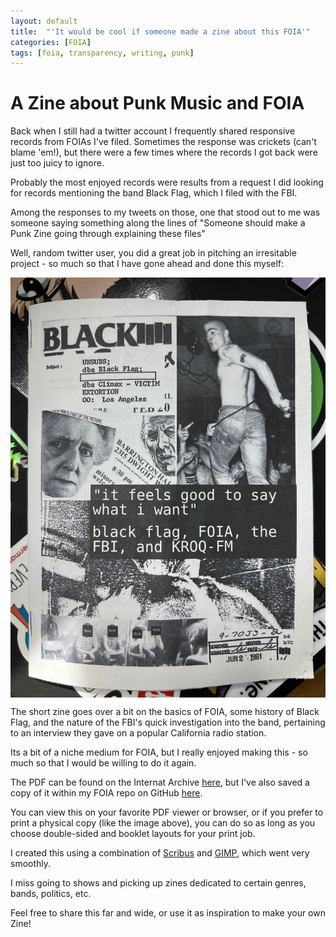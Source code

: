 ```yaml
---
layout: default
title:  "'It would be cool if someone made a zine about this FOIA'"
categories: [FOIA]
tags: [foia, transparency, writing, punk]
---
```


# A Zine about Punk Music and FOIA

Back when I still had a twitter account I frequently shared responsive records from FOIAs I've filed. Sometimes the response was crickets (can't blame 'em!), but there were a few times where the records I got back were just too juicy to ignore.

Probably the most enjoyed records were results from a request I did looking for records mentioning the band Black Flag, which I filed with the FBI.

Among the responses to my tweets on those, one that stood out to me was someone saying something along the lines of "Someone should make a Punk Zine going through explaining these files"

Well, random twitter user, you did a great job in pitching an irresitable project - so much so that I have gone ahead and done this myself:

<a href="url"><img src="/img/zine.jpg" align="center" ></a>

The short zine goes over a bit on the basics of FOIA, some history of Black Flag, and the nature of the FBI's quick investigation into the band, pertaining to an interview they gave on a popular California radio station.

Its a bit of a niche medium for FOIA, but I really enjoyed making this - so much so that I would be willing to do it again.

The PDF can be found on the Internat Archive [here](https://archive.org/details/it-feels-good-to-do-what-i-want), but I've also saved a copy of it within my FOIA repo on GitHub [here](https://github.com/RooneyMcNibNug/FOIA/blob/master/Responsive%20Docs/Black%20Flag/IT_FEELS_GOOD_TO_DO_WHAT_I_WANT.PDF).

You can view this on your favorite PDF viewer or browser, or if you prefer to print a physical copy (like the image above), you can do so as long as you choose double-sided and booklet layouts for your print job.

I created this using a combination of [Scribus](https://www.scribus.net/) and [GIMP](https://www.gimp.org/), which went very smoothly.

I miss going to shows and picking up zines dedicated to certain genres, bands, politics, etc.

Feel free to share this far and wide, or use it as inspiration to make your own Zine!

<object data="https://archive.org/download/it-feels-good-to-do-what-i-want/IT_FEELS_GOOD_TO_DO_WHAT_I_WANT.PDF" width="1000" height="1000" type='application/pdf'></object>
